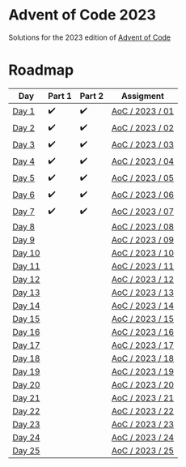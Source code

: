 # Advent of Code 2023
Solutions for the 2023 edition of [Advent of Code](https://adventofcode.com/2023)

# Roadmap
| Day              | Part 1             | Part 2             | Assigment                                               |
|------------------|--------------------|--------------------|---------------------------------------------------------|
| [Day 1](day01/)  | :heavy_check_mark: | :heavy_check_mark: | [AoC / 2023 / 01](https://adventofcode.com/2023/day/1)  |
| [Day 2](day02/)  | :heavy_check_mark: | :heavy_check_mark: | [AoC / 2023 / 02](https://adventofcode.com/2023/day/2)  |
| [Day 3](day03/)  | :heavy_check_mark: | :heavy_check_mark: | [AoC / 2023 / 03](https://adventofcode.com/2023/day/3)  |
| [Day 4](day04/)  | :heavy_check_mark: | :heavy_check_mark: | [AoC / 2023 / 04](https://adventofcode.com/2023/day/4)  |
| [Day 5](day05/)  | :heavy_check_mark: | :heavy_check_mark: | [AoC / 2023 / 05](https://adventofcode.com/2023/day/5)  |
| [Day 6](day06/)  | :heavy_check_mark: | :heavy_check_mark: | [AoC / 2023 / 06](https://adventofcode.com/2023/day/6)  |
| [Day 7](day07/)  | :heavy_check_mark: | :heavy_check_mark: | [AoC / 2023 / 07](https://adventofcode.com/2023/day/7)  |
| [Day 8](day08/)  |                    |                    | [AoC / 2023 / 08](https://adventofcode.com/2023/day/8)  |
| [Day 9](day09/)  |                    |                    | [AoC / 2023 / 09](https://adventofcode.com/2023/day/9)  |
| [Day 10](day10/) |                    |                    | [AoC / 2023 / 10](https://adventofcode.com/2023/day/10) |
| [Day 11](day11/) |                    |                    | [AoC / 2023 / 11](https://adventofcode.com/2023/day/11) |
| [Day 12](day12/) |                    |                    | [AoC / 2023 / 12](https://adventofcode.com/2023/day/12) |
| [Day 13](day13/) |                    |                    | [AoC / 2023 / 13](https://adventofcode.com/2023/day/13) |
| [Day 14](day14/) |                    |                    | [AoC / 2023 / 14](https://adventofcode.com/2023/day/14) |
| [Day 15](day15/) |                    |                    | [AoC / 2023 / 15](https://adventofcode.com/2023/day/15) |
| [Day 16](day16/) |                    |                    | [AoC / 2023 / 16](https://adventofcode.com/2023/day/16) |
| [Day 17](day17/) |                    |                    | [AoC / 2023 / 17](https://adventofcode.com/2023/day/17) |
| [Day 18](day18/) |                    |                    | [AoC / 2023 / 18](https://adventofcode.com/2023/day/18) |
| [Day 19](day19/) |                    |                    | [AoC / 2023 / 19](https://adventofcode.com/2023/day/19) |
| [Day 20](day20/) |                    |                    | [AoC / 2023 / 20](https://adventofcode.com/2023/day/20) |
| [Day 21](day21/) |                    |                    | [AoC / 2023 / 21](https://adventofcode.com/2023/day/21) |
| [Day 22](day22/) |                    |                    | [AoC / 2023 / 22](https://adventofcode.com/2023/day/22) |
| [Day 23](day23/) |                    |                    | [AoC / 2023 / 23](https://adventofcode.com/2023/day/23) |
| [Day 24](day24/) |                    |                    | [AoC / 2023 / 24](https://adventofcode.com/2023/day/24) |
| [Day 25](day25/) |                    |                    | [AoC / 2023 / 25](https://adventofcode.com/2023/day/25) |
